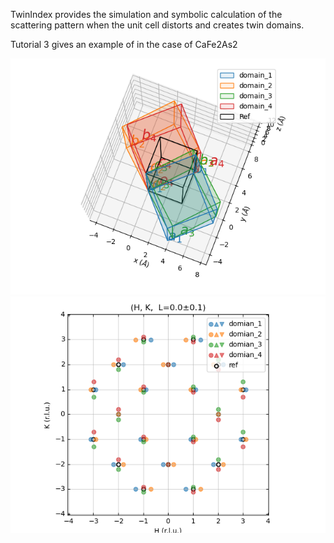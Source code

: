 TwinIndex provides the simulation and symbolic calculation of the scattering pattern when the unit cell distorts and creates twin domains.

Tutorial 3 gives an example of in the case of CaFe2As2

![3_1](https://raw.githubusercontent.com/bingli621/TwinIndex/master/3_1_domains.png)
![3_2](https://raw.githubusercontent.com/bingli621/TwinIndex/master/3_2_peaks.png)

